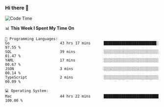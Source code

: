 ### Hi there 👋

<!--
**CrazyCollin/crazycollin** is a ✨ _special_ ✨ repository because its `README.md` (this file) appears on your GitHub profile.

Here are some ideas to get you started:

- 🔭 I’m currently working on ...
- 🌱 I’m currently learning ...
- 👯 I’m looking to collaborate on ...
- 🤔 I’m looking for help with ...
- 💬 Ask me about ...
- 📫 How to reach me: ...
- 😄 Pronouns: ...
- ⚡ Fun fact: ...
-->

<!--START_SECTION:waka-->
![Code Time](http://img.shields.io/badge/Code%20Time-2%2C897%20hrs%2034%20mins-blue)

📊 **This Week I Spent My Time On** 

```text
💬 Programming Languages: 
Go                       43 hrs 17 mins      ████████████████████████░   97.55 % 
SQL                      39 mins             ░░░░░░░░░░░░░░░░░░░░░░░░░   01.47 % 
YAML                     17 mins             ░░░░░░░░░░░░░░░░░░░░░░░░░   00.67 % 
JSON                     3 mins              ░░░░░░░░░░░░░░░░░░░░░░░░░   00.14 % 
TypeScript               2 mins              ░░░░░░░░░░░░░░░░░░░░░░░░░   00.09 % 

💻 Operating System: 
Mac                      44 hrs 22 mins      █████████████████████████   100.00 % 
```


<!--END_SECTION:waka-->
